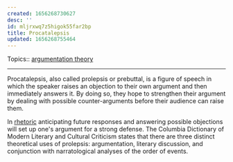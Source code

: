 ```yaml
---
created: 1656268730627
desc: ''
id: mljrxwq7z5higok55far2bp
title: Procatalepsis
updated: 1656268755464
---
```

   
Topics::  [argumentation theory](../topics/argumentation%20theory.md)   
   
   
---   
   
Procatalepsis, also called prolepsis or prebuttal, is a figure of speech in which the speaker raises an objection to their own argument and then immediately answers it. By doing so, they hope to strengthen their argument by dealing with possible counter-arguments before their audience can raise them.   
   
In [rhetoric](../topics/rhetoric.md) anticipating future responses and answering possible objections will set up one's argument for a strong defense. The Columbia Dictionary of Modern Literary and Cultural Criticism states that there are three distinct theoretical uses of prolepsis: argumentation, literary discussion, and conjunction with narratological analyses of the order of events.